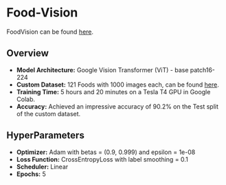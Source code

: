 # Food-Vision
FoodVision can be found [here](https://huggingface.co/spaces/ItsNotRohit/FoodVision).

## Overview
* **Model Architecture:** Google Vision Transformer (ViT) - base patch16-224
* **Custom Dataset:** 121 Foods with 1000 images each, can be found [here](https://huggingface.co/datasets/ItsNotRohit/Food121).
* **Training Time:** 5 hours and 20 minutes on a Tesla T4 GPU in Google Colab.
* **Accuracy:** Achieved an impressive accuracy of 90.2% on the Test split of the custom dataset.

## HyperParameters
* **Optimizer:** Adam with betas = (0.9, 0.999) and epsilon = 1e-08 
* **Loss Function:** CrossEntropyLoss with label smoothing = 0.1
* **Scheduler:** Linear
* **Epochs:** 5
